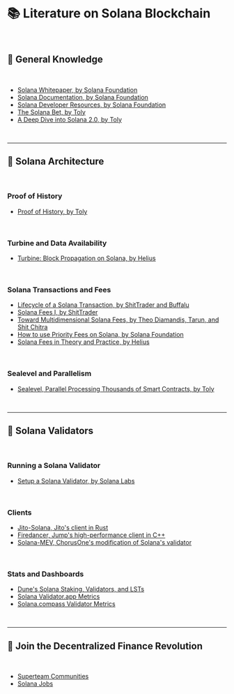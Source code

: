 # 📚 Literature on Solana Blockchain

<br>

## 📙 General Knowledge

<br>

* [Solana Whitepaper, by Solana Foundation](https://github.com/solana-labs/whitepaper)
* [Solana Documentation, by Solana Foundation](https://solana.com/docs)
* [Solana Developer Resources, by Solana Foundation](https://solana.com/developers)
* [The Solana Bet, by Toly](https://www.youtube.com/watch?v=dnKc5IvD88Q)
* [A Deep Dive into Solana 2.0, by Toly](https://www.youtube.com/watch?v=4MufOKIeuFY)

<br>

---

## 📘 Solana Architecture

<br>

### Proof of History

* [Proof of History, by Toly](https://medium.com/solana-labs/proof-of-history-a-clock-for-blockchain-cf47a61a9274)

<br>

### Turbine and Data Availability

* [Turbine: Block Propagation on Solana, by Helius](https://www.helius.dev/blog/turbine-block-propagation-on-solana)

<br>

### Solana Transactions and Fees

* [Lifecycle of a Solana Transaction, by ShitTrader and Buffalu](https://www.umbraresearch.xyz/writings/lifecycle-of-a-solana-transaction)
* [Solana Fees I, by ShitTrader](https://www.umbraresearch.xyz/writings/solana-fees-part-1)
* [Toward Multidimensional Solana Fees, by Theo Diamandis, Tarun, and Shit Chitra](https://www.umbraresearch.xyz/writings/toward-multidimensional-solana-fees)
* [How to use Priority Fees on Solana, by Solana Foundation](https://solana.com/developers/guides/advanced/how-to-use-priority-fees)
* [Solana Fees in Theory and Practice, by Helius](https://www.helius.dev/blog/solana-fees-in-theory-and-practice)

<br>

### Sealevel and Parallelism

* [Sealevel, Parallel Processing Thousands of Smart Contracts, by Toly](https://medium.com/solana-labs/sealevel-parallel-processing-thousands-of-smart-contracts-d814b378192)


<br>

----

## 📗 Solana Validators

<br>

### Running a Solana Validator

* [Setup a Solana Validator, by Solana Labs](https://docs.solanalabs.com/operations/setup-a-validator)

<br>

### Clients

* [Jito-Solana, Jito's client in Rust](https://github.com/jito-foundation/jito-solana)
* [Firedancer, Jump's high-performance client in C++](https://jumpcrypto.com/firedancer/)
* [Solana-MEV, ChorusOne's modification of Solana's validator](https://github.com/ChorusOne/solana-mev?tab=readme-ov-file)


<br>

### Stats and Dashboards


* [Dune's Solana Staking, Validators, and LSTs](https://dune.com/ilemi/solana-staking)
* [Solana Validator.app Metrics](https://www.validators.app/)
* [Solana.compass Validator Metrics](https://solanacompass.com/)

<br>

---

## 📕 Join the Decentralized Finance Revolution

<br>


* [Superteam Communities](https://superteam.fun/)
* [Solana Jobs](https://jobs.solana.com/jobs)


